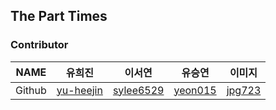 ## The Part Times

### Contributor

| NAME | 유희진 | 이서연 | 유승연 | 이미지 |
| --- | --- | --- | --- | --- |
| Github | [yu-heejin](https://github.com/yu-heejin) | [sylee6529](https://github.com/sylee6529) | [yeon015](https://github.com/yeon015) | [jpg723](https://github.com/jpg723) |

